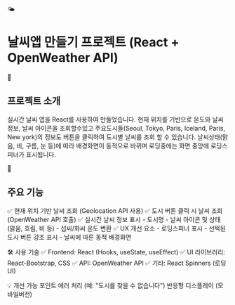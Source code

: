 🌤<h1>날씨앱 만들기 프로젝트 (React + OpenWeather API)</h1>

📌 <h2>프로젝트 소개</h2>
실시간 날씨 앱을 React를 사용하여 만들었습니다.
현재 위치를 기반으로 온도와 날씨정보, 날씨 아이콘을 조회할수있고 주요도시들(Seoul, Tokyo, Paris, Iceland, Paris, New york)의 정보도 버튼을 클릭하여 도시별 날씨를 조회 할 수 있습니다.
날씨상태(맑음, 비, 구름, 눈 등)에 따라 배경화면이 동적으로 바뀌며 로딩중에는 화면 중앙에 로딩스피너가 표시됩니다.

📌 <h2>주요 기능</h2>
✅ 현재 위치 기반 날씨 조회 (Geolocation API 사용)
✅ 도시 버튼 클릭 시 날씨 조회 (OpenWeather API 호출)
✅ 실시간 날씨 정보 표시
    - 도시명
    - 날씨 아이콘 및 상태 (맑음, 흐림, 비 등)
    - 섭씨/화씨 온도 변환
✅ UX 개선 요소
    - 로딩스피너 표시
    - 선택된 도시 버튼 강조 표시
    - 날씨에 따른 동적 배경화면

🛠 사용 기술
✅ Frontend: React (Hooks, useState, useEffect)
✅ UI 라이브러리: React-Bootstrap, CSS
✅ API: OpenWeather API
✅ 기타: React Spinners (로딩 UI)


💡 개선 가능 포인트
에러 처리 (예: "도시를 찾을 수 없습니다")
반응형 디스플레이 (모바일버전)